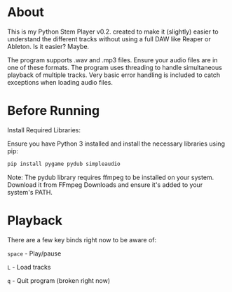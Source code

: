# About
This is my Python Stem Player v0.2. created to make it (slightly) easier to understand the different tracks without using a full DAW like Reaper or Ableton. Is it easier? Maybe. 

The program supports .wav and .mp3 files. Ensure your audio files are in one of these formats.
The program uses threading to handle simultaneous playback of multiple tracks.
Very basic error handling is included to catch exceptions when loading audio files.

# Before Running
Install Required Libraries:

Ensure you have Python 3 installed and install the necessary libraries using pip:
```bash
pip install pygame pydub simpleaudio
```
Note: The pydub library requires ffmpeg to be installed on your system. Download it from FFmpeg Downloads and ensure it's added to your system's PATH.

# Playback
There are a few key binds right now to be aware of:

`space` - Play/pause

`L` - Load tracks

`q` - Quit program (broken right now)
